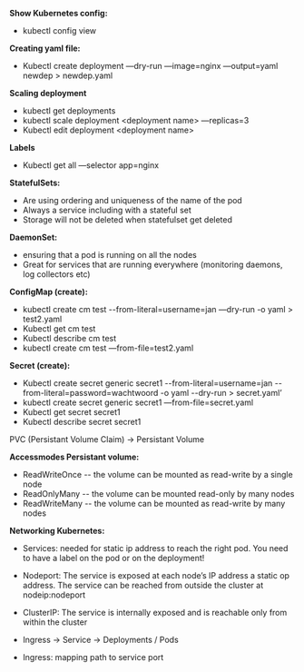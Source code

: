 **Show Kubernetes config:**

- kubectl config view

**Creating yaml file:** 

- Kubectl create deployment —dry-run —image=nginx —output=yaml newdep > newdep.yaml

**Scaling deployment**

- kubectl get deployments
- kubectl scale deployment \<deployment name\> —replicas=3
- Kubectl edit deployment \<deployment name\>

**Labels** 

- Kubectl get all —selector app=nginx

**StatefulSets:**

- Are using ordering and uniqueness of the name of the pod
- Always a service including with a stateful set
- Storage will not be deleted when statefulset get deleted

**DaemonSet:**

- ensuring that a pod is running on all the nodes
- Great for services that are running everywhere (monitoring daemons, log collectors etc)

**ConfigMap (create):**

- kubectl create cm test --from-literal=username=jan —dry-run -o yaml > test2.yaml
- Kubectl get cm test
- Kubectl describe cm test
- kubectl create cm test —from-file=test2.yaml

**Secret (create):**

- Kubectl create secret generic secret1 --from-literal=username=jan --from-literal=password=wachtwoord -o yaml --dry-run > secret.yaml’
- kubectl create secret generic secret1 —from-file=secret.yaml
- Kubectl get secret secret1
- Kubectl describe secret secret1



PVC (Persistant Volume Claim) -> Persistant Volume 

**Accessmodes Persistant volume:**

- ReadWriteOnce -- the volume can be mounted as read-write by a single node
- ReadOnlyMany -- the volume can be mounted read-only by many nodes
- ReadWriteMany -- the volume can be mounted as read-write by many nodes


**Networking Kubernetes:**

- Services: needed for static ip address to reach the right pod. You need to have a label on the pod or on the deployment!

- Nodeport: The service is exposed at each node’s IP address a static op address. The service can be reached from outside the cluster at nodeip:nodeport

- ClusterIP: The service is internally exposed and is reachable only from within the cluster

- Ingress -> Service -> Deployments / Pods 

- Ingress: mapping path to service port 
